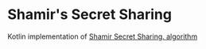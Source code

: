 # Shamir's Secret Sharing

Kotlin implementation of [Shamir Secret Sharing.
algorithm](http://en.wikipedia.org/wiki/Shamir's_Secret_Sharing)